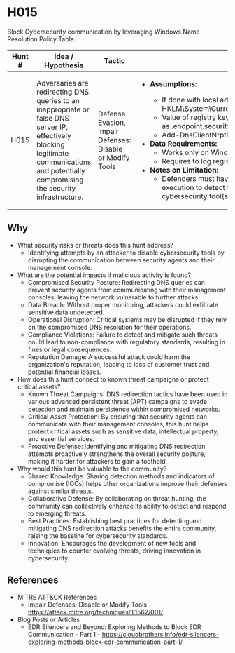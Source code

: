 # H015
Block Cybersecurity communication by leveraging Windows Name Resolution Policy Table.

| Hunt # | Idea / Hypothesis                                                                 | Tactic           | Notes                                   | Tags                                   | Submitter   | 
|--------------|----------------------------------------------------------------------------|------------------|-----------------------------------------|----------------------------------------|----------------------------------------|
| H015        | Adversaries are redirecting DNS queries to an inappropriate or false DNS server IP, effectively blocking legitimate communications and potentially compromising the security infrastructure. | Defense Evasion, Impair Defenses: Disable or Modify Tools | <ul> <li><strong>Assumptions:</strong></li><ul><li>If done with local admin right, the attack creates new registry values in the registry key HKLM\System\CurrentControlSet\Services\Dnscache\Parameters\DnsPolicyConfig{UUID</li><li>Value of registry key listed upper contains a domain related to a cybersecurity tool, such as .endpoint.security.microsoft.com</li><li>Add-DnsClientNrptRule Powershell function can be used to reach such purpose</ul></li><li><strong>Data Requirements:</strong><ul><li>Works only on Windows 7 and later operating systems</li><li>Requires to log registry key changes and/or any way to log command execution</ul></li><li><strong>Notes on Limitation:</strong><ul><li>Defenders must have multiple ways to log registry key changes and/or command execution to detect the attack once it was executed by attacker, as it aims to silence cybersecurity tool(s)</ul></li></ul>| #Registry #EDR #DNS #DefenseEvasion      | [wikijm](https://github.com/wikijm)

## Why

- What security risks or threats does this hunt address?
    - Identifying attempts by an attacker to disable cybersecurity tools by disrupting the communication between security agents and their management console.
- What are the potential impacts if malicious activity is found?
   - Compromised Security Posture: Redirecting DNS queries can prevent security agents from communicating with their management consoles, leaving the network vulnerable to further attacks.
   - Data Breach: Without proper monitoring, attackers could exfiltrate sensitive data undetected.
   - Operational Disruption: Critical systems may be disrupted if they rely on the compromised DNS resolution for their operations.
   - Compliance Violations: Failure to detect and mitigate such threats could lead to non-compliance with regulatory standards, resulting in fines or legal consequences.
   - Reputation Damage: A successful attack could harm the organization's reputation, leading to loss of customer trust and potential financial losses.
- How does this hunt connect to known threat campaigns or protect critical assets?
    - Known Threat Campaigns: DNS redirection tactics have been used in various advanced persistent threat (APT) campaigns to evade detection and maintain persistence within compromised networks.
    - Critical Asset Protection: By ensuring that security agents can communicate with their management consoles, this hunt helps protect critical assets such as sensitive data, intellectual property, and essential services.
    - Proactive Defense: Identifying and mitigating DNS redirection attempts proactively strengthens the overall security posture, making it harder for attackers to gain a foothold.
- Why would this hunt be valuable to the community?
    - Shared Knowledge: Sharing detection methods and indicators of compromise (IOCs) helps other organizations improve their defenses against similar threats.
    - Collaborative Defense: By collaborating on threat hunting, the community can collectively enhance its ability to detect and respond to emerging threats.
    - Best Practices: Establishing best practices for detecting and mitigating DNS redirection attacks benefits the entire community, raising the baseline for cybersecurity standards.
    - Innovation: Encourages the development of new tools and techniques to counter evolving threats, driving innovation in cybersecurity.

## References

- MITRE ATT&CK References
    - Impair Defenses: Disable or Modify Tools - https://attack.mitre.org/techniques/T1562/001/
- Blog Posts or Articles
    - EDR Silencers and Beyond: Exploring Methods to Block EDR Communication - Part 1 - https://cloudbrothers.info/edr-silencers-exploring-methods-block-edr-communication-part-1/
